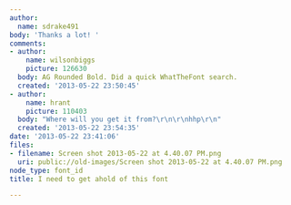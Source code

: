 ```yaml
---
author:
  name: sdrake491
body: 'Thanks a lot! '
comments:
- author:
    name: wilsonbiggs
    picture: 126630
  body: AG Rounded Bold. Did a quick WhatTheFont search.
  created: '2013-05-22 23:50:45'
- author:
    name: hrant
    picture: 110403
  body: "Where will you get it from?\r\n\r\nhhp\r\n"
  created: '2013-05-22 23:54:35'
date: '2013-05-22 23:41:06'
files:
- filename: Screen shot 2013-05-22 at 4.40.07 PM.png
  uri: public://old-images/Screen shot 2013-05-22 at 4.40.07 PM.png
node_type: font_id
title: I need to get ahold of this font

---
```


